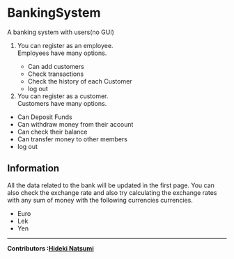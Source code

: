 # BankingSystem
A banking system with users(no GUI)

<ol>

<li>You can register as an employee.</li>
               Employees have many options.
<ul>
   <li>Can add customers</li>
   <li>Check transactions</li>
   <li>Check the history of each Customer</li>
   <li>log out</li>
  </ul>
   <li>You can register as a customer.</li>
                Customers have many options.
   </ol>
  <ul>
   <li>Can Deposit Funds</li>
   <li>Can withdraw money from their account</li>
   <li>Can check their balance</li>
   <li>Can transfer money to other members</li>
   <li>log out</li>
  </ul>
  
  Information
  -
  
  All the data related to the bank will be updated in the first page.
  You can also check the exchange rate and also try calculating the exchange rates with any sum of money with the following currencies currencies.
  <ul>
  <li>Euro</li>
  <li>Lek</li>
  <li>Yen</li>
  </ul>
  
  ---
<strong>Contributors :[Hideki Natsumi](https://github.com/HidekiNatsumi) 
